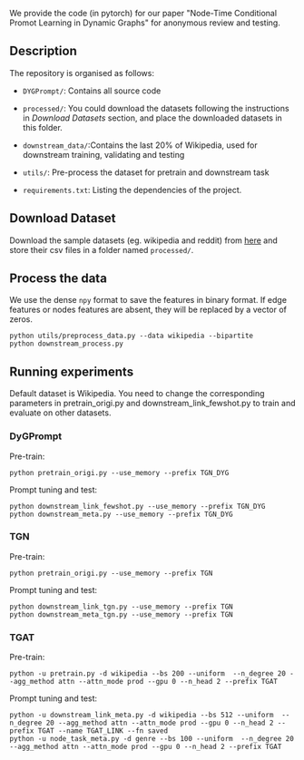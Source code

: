 We provide the code (in pytorch) for our paper "Node-Time Conditional Promot Learning in Dynamic Graphs" for anonymous review and testing.

## Description

The repository is organised as follows:

*   `DYGPrompt/`: Contains all source code

*   `processed/`: You could download the datasets following the instructions in *Download Datasets* section, and place the downloaded datasets in this folder.

*   `downstream_data/`:Contains the last 20% of  Wikipedia, used for downstream training, validating and testing

*   `utils/`: Pre-process the dataset for pretrain and downstream task

*   `requirements.txt`: Listing the dependencies of the project.

## Download Dataset

Download the sample datasets (eg. wikipedia and reddit) from
[here](http://snap.stanford.edu/jodie/) and store their csv files in a folder named
`processed/`.

## Process the data

We use the dense `npy` format to save the features in binary format. If edge features or nodes
features are absent, they will be replaced by a vector of zeros.

```{bash}
python utils/preprocess_data.py --data wikipedia --bipartite
python downstream_process.py
```

## Running experiments

Default dataset is Wikipedia. You need to change the corresponding parameters in pretrain\_origi.py and  downstream\_link\_fewshot.py to train and evaluate on other datasets.

### DyGPrompt

Pre-train:

```{bash}
python pretrain_origi.py --use_memory --prefix TGN_DYG
```

Prompt tuning and test:

```{bash}
python downstream_link_fewshot.py --use_memory --prefix TGN_DYG
python downstream_meta.py --use_memory --prefix TGN_DYG
```

### TGN

Pre-train:

```{bash}
python pretrain_origi.py --use_memory --prefix TGN
```

Prompt tuning and test:

```{bash}
python downstream_link_tgn.py --use_memory --prefix TGN
python downstream_meta_tgn.py --use_memory --prefix TGN
```

### TGAT

Pre-train:

```{bash}
python -u pretrain.py -d wikipedia --bs 200 --uniform  --n_degree 20 --agg_method attn --attn_mode prod --gpu 0 --n_head 2 --prefix TGAT
```

Prompt tuning and test:

```{bash}
python -u downstream_link_meta.py -d wikipedia --bs 512 --uniform  --n_degree 20 --agg_method attn --attn_mode prod --gpu 0 --n_head 2 --prefix TGAT --name TGAT_LINK --fn saved
python -u node_task_meta.py -d genre --bs 100 --uniform  --n_degree 20 --agg_method attn --attn_mode prod --gpu 0 --n_head 2 --prefix TGAT
```

































